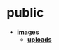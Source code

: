 <!-- generated by markdown-notes-tree -->

# public

<!-- optional markdown-notes-tree directory description starts here -->

<!-- optional markdown-notes-tree directory description ends here -->

- [**images**](images)
    - [**uploads**](images/uploads)

